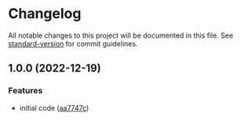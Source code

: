 # Changelog

All notable changes to this project will be documented in this file. See [standard-version](https://github.com/conventional-changelog/standard-version) for commit guidelines.

## 1.0.0 (2022-12-19)

### Features

* initial code ([aa7747c](https://github.com/finalbiome/finalbiome-unity/commit/aa7747ceb66d59c8b17d3ecd82cee2e33cac396a))
